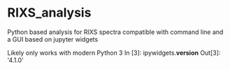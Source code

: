 # RIXS_analysis
Python based analysis for RIXS spectra compatible with command line and a GUI based on jupyter widgets

Likely only works with modern Python 3
In [3]: ipywidgets.__version__
Out[3]: '4.1.0'
